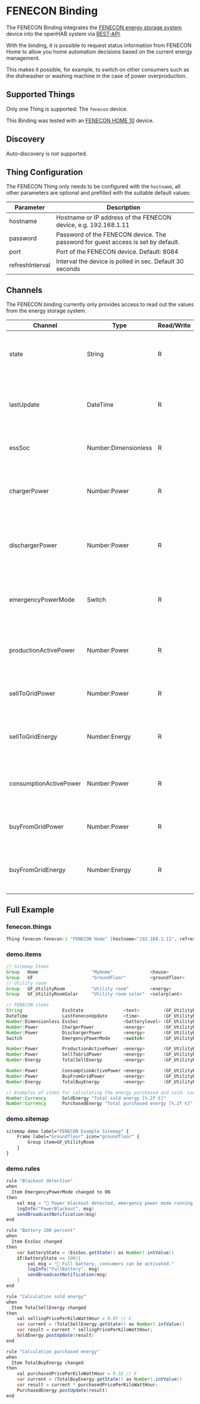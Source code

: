 # FENECON Binding

The FENECON Binding integrates the [FENECON energy storage system](https://fenecon.de/) device into the openHAB system via [REST-API](https://docs.fenecon.de/_/de/fems/fems-app/OEM_App_REST_JSON.html).

With the binding, it is possible to request status information from FENECON Home to allow you home automation decisions based on the current energy management.

This makes it possible, for example, to switch on other consumers such as the dishwasher or washing machine in the case of power overproduction.

## Supported Things

Only one Thing is supported: The `fenecon` device.

This Binding was tested with an [FENECON HOME 10](https://fenecon.de/fenecon-home-10/) device.

## Discovery

Auto-discovery is not supported.

## Thing Configuration

The FENECON Thing only needs to be configured with the `hostname`, all other parameters are optional and prefilled with the suitable default values:

| Parameter       | Description                                                                      |
|-----------------|----------------------------------------------------------------------------------|
| hostname        | Hostname or IP address of the FENECON device, e.g. 192.168.1.11                  |
| password        | Password of the FENECON device. The password for guest access is set by default. |
| port            | Port of the FENECON device. Default: 8084                                        |
| refreshInterval | Interval the device is polled in sec. Default 30 seconds                         |


## Channels

The FENECON binding currently only provides access to read out the values from the energy storage system. 

| Channel                | Type                 | Read/Write | Description                                                                 |
|------------------------|----------------------|------------|-----------------------------------------------------------------------------|
| state                  | String               | R          | FENECON system state: Ok, Info, Warning or Fault                            |
| lastUpdate             | DateTime             | R          | Last successful update via REST-API from the FENECON system                 |
| essSoc                 | Number:Dimensionless | R          | Battery state of charge in percent                                          |
| chargerPower           | Number:Power         | R          | Current charger power of energy storage system in watt.                     |
| dischargerPower        | Number:Power         | R          | Current discharger power of energy storage system in watt.                  |
| emergencyPowerMode     | Switch               | R          | Indicates if there is grid power is off and the emergency power mode is on. |
| productionActivePower  | Number:Power         | R          | Current active power producer load in watt.                                 |
| sellToGridPower        | Number:Power         | R          | Current sell to grid exchange power in watt.                                |
| sellToGridEnergy       | Number:Energy        | R          | Total energy exported to the grid in watt per hour.                         |
| consumptionActivePower | Number:Power         | R          | Current active power consumer load in watt.                                 |
| buyFromGridPower       | Number:Power         | R          | Current buy from grid exchange power in watt.                               |
| buyFromGridEnergy      | Number:Energy        | R          | Total energy imported from the grid in watt per hour.                       |


## Full Example

### fenecon.things

```java
Thing fenecon:fenecon:1 "FENECON Home" [hostname="192.168.1.11", refreshInterval=5]
```

### demo.items

```java
// Sitemap Items
Group   Home                    "MyHome"              <house>                                 ["Indoor"]
Group   GF                      "GroundFloor"         <groundfloor>          (Home)           ["GroundFloor"]
// Utility room
Group   GF_UtilityRoom          "Utility room"        <energy>               (Home, GF)       ["Room"]
Group   GF_UtilityRoomSolar     "Utility room solar"  <solarplant>           (GF_UtilityRoom) ["Inverter"]

// FENECON items
String               EssState               <text>         (GF_UtilityRoomSolar) ["Status"]                {channel="fenecon:fenecon:1:state"}
DateTime             LastFeneconUpdate      <time>         (GF_UtilityRoomSolar) ["Status"]                {channel="fenecon:fenecon:1:lastUpdate"}
Number:Dimensionless EssSoc                 <batterylevel> (GF_UtilityRoomSolar) ["Measurement"]           {unit="%", channel="fenecon:fenecon:1:essSoc"}
Number:Power         ChargerPower           <energy>       (GF_UtilityRoomSolar) ["Measurement", "Power"]  {channel="fenecon:fenecon:1:chargerPower"}
Number:Power         DischargerPower        <energy>       (GF_UtilityRoomSolar) ["Measurement", "Power"]  {channel="fenecon:fenecon:1:dischargerPower"}
Switch               EmergencyPowerMode     <switch>       (GF_UtilityRoomSolar) ["Switch"]                {channel="fenecon:fenecon:1:emergencyPowerMode"}

Number:Power         ProductionActivePower  <energy>       (GF_UtilityRoomSolar) ["Measurement", "Power"]  {channel="fenecon:fenecon:1:productionActivePower"}
Number:Power         SellToGridPower        <energy>       (GF_UtilityRoomSolar) ["Measurement", "Power"]  {channel="fenecon:fenecon:1:sellToGridPower"}
Number:Energy        TotalSellEnergy        <energy>       (GF_UtilityRoomSolar) ["Measurement", "Energy"] {channel="fenecon:fenecon:1:sellToGridEnergy"}

Number:Power         ConsumptionActivePower <energy>       (GF_UtilityRoomSolar) ["Measurement", "Power"]  {channel="fenecon:fenecon:1:consumptionActivePower"}
Number:Power         BuyFromGridPower       <energy>       (GF_UtilityRoomSolar) ["Measurement", "Power"]  {channel="fenecon:fenecon:1:buyFromGridPower"}
Number:Energy        TotalBuyEnergy         <energy>       (GF_UtilityRoomSolar) ["Measurement", "Energy"] {channel="fenecon:fenecon:1:buyFromGridEnergy"}

// Examples of items for calculating the energy purchased and sold. Look at the demo.rules section. 
Number:Currency      SoldEnergy "Total sold energy [%.2f €]"           <price> (GF_UtilityRoomSolar)
Number:Currency      PurchasedEnergy "Total purchased energy [%.2f €]" <price> (GF_UtilityRoomSolar)


```

### demo.sitemap

```perl
sitemap demo label="FENECON Example Sitemap" {
    Frame label="Groundfloor" icon="groundfloor" {
        Group item=GF_UtilityRoom
    }
}
```

### demo.rules

```java
rule "Blackout detection"
when
  Item EmergencyPowerMode changed to ON
then
    val msg = "🚨 Power blackout detected, emergency power mode running." 
    logInfo("PowerBlackout", msg)
    sendBroadcastNotification(msg)
end

rule "Battery 100 percent"
when
  Item EssSoc changed
then
    var batteryState = (EssSoc.getState() as Number).intValue()
    if(batteryState == 100){
        val msg = "🔋 Full battery, consumers can be activated."
        logInfo("FullBattery", msg)
        sendBroadcastNotification(msg)
    }
end

rule "Calculation sold energy"
when
  Item TotalSellEnergy changed
then
    val sellingPricePerKiloWattHour = 0.07 // €
    var current = (TotalSellEnergy.getState() as Number).intValue()
    var result = current * sellingPricePerKiloWattHour;
    SoldEnergy.postUpdate(result)
end

rule "Calculation purchased energy"
when
  Item TotalBuyEnergy changed
then
    val purchasedPricePerKiloWattHour = 0.32 // €
    var current = (TotalBuyEnergy.getState() as Number).intValue()
    var result = current * purchasedPricePerKiloWattHour;
    PurchasedEnergy.postUpdate(result)
end
```

